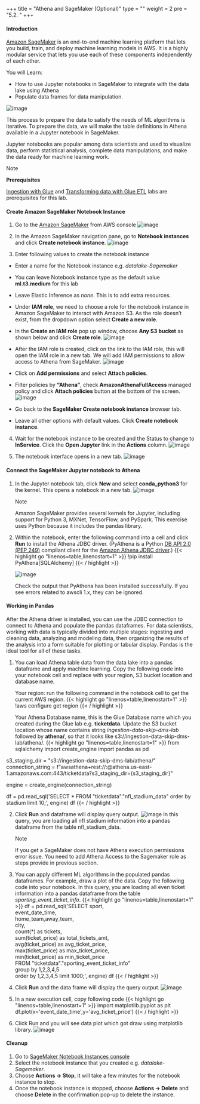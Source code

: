 +++
title = "Athena and SageMaker (Optional)"
type = ""
weight = 2
pre = "5.2. "
+++

#### Introduction
[Amazon SageMaker](https://aws.amazon.com/sagemaker/) is an end-to-end machine learning platform that lets you build, train, and deploy machine learning models in AWS. It is a highly modular service that lets you use each of these components independently of each other.

You will Learn:
- How to use Jupyter notebooks in SageMaker to integrate with the data lake using Athena
- Populate data frames for data manipulation.

![image](/image/1.Introduction/001-AthenaSageMakerArchitecture.png)

This process to prepare the data to satisfy the needs of ML algorithms is iterative. To prepare the data, we will make the table definitions in Athena available in a Jupyter notebook in SageMaker.

Jupyter notebooks are popular among data scientists and used to visualize data, perform statistical analysis, complete data manipulations, and make the data ready for machine learning work.

> [!NOTE]
> **Prerequisites**
> 
> [Ingestion with Glue](3-Ingestion/) and [Transforming data with Glue ETL](4-Transforming/) labs are prerequisites for this lab.

#### Create Amazon SageMaker Notebook Instance
1. Go to the [Amazon SageMaker](https://aws.amazon.com/sagemaker/) from AWS console
![image](/image/5.AthenaAndQuicksight/039-SageMakerService.png)

2. In the Amazon SageMaker navigation pane, go to **Notebook instances** and click **Create notebook instance**.
![image](/image/5.AthenaAndQuicksight/040-CreateNotebooksInstances.png)

3. Enter following values to create the notebook instance
- Enter a name for the Notebook instance e.g. *datalake-Sagemaker*
- You can leave Notebook instance type as the default value **ml.t3.medium** for this lab
- Leave Elastic Inference as *none*. This is to add extra resources.
- Under **IAM role**, we need to choose a role for the notebook instance in Amazon SageMaker to interact with Amazon S3. As the role doesn’t exist, from the dropdown option select **Create a new role**.
- In the **Create an IAM role** pop up window, choose **Any S3 bucket** as shown below and click **Create role**.
![image](/image/5.AthenaAndQuicksight/041-CreateNewRole.png)

- After the IAM role is created, click on the link to the IAM role, this will open the IAM role in a new tab. We will add IAM permissions to allow access to Athena from SageMaker.
![image](/image/5.AthenaAndQuicksight/042-CreateNotebooksInstances.png)

- Click on **Add permissions** and select **Attach policies**.
- Filter policies by **“Athena”**, check **AmazonAthenaFullAccess** managed policy and click **Attach policies** button at the bottom of the screen.
![image](/image/5.AthenaAndQuicksight/043-AttachPolicy.png)

- Go back to the **SageMaker Create notebook instance** browser tab.
- Leave all other options with default values. Click **Create notebook instance**.

4. Wait for the notebook instance to be created and the Status to change to **InService**. Click the **Open Jupyter** link in the **Actions** column.
![image](/image/5.AthenaAndQuicksight/044-SuccessCreateNotebookInstances.png)

5. The notebook interface opens in a new tab.
![image](/image/5.AthenaAndQuicksight/045-JupyterNotebook.png)

#### Connect the SageMaker Jupyter notebook to Athena
1. In the Jupyter notebook tab, click **New** and select **conda_python3** for the kernel. This opens a notebook in a new tab.
![image](/image/5.AthenaAndQuicksight/046-CreateNewNotebook.png)
    > [!NOTE]
    > Amazon SageMaker provides several kernels for Jupyter, including support for Python 3, MXNet, TensorFlow, and PySpark. This exercise uses Python because it includes the pandas library.

2. Within the notebook, enter the following command into a cell and click **Run** to install the Athena JDBC driver. (PyAthena is a Python [DB API 2.0 (PEP 249)](https://www.python.org/dev/peps/pep-0249/) compliant client for the [Amazon Athena JDBC driver](http://docs.aws.amazon.com/athena/latest/ug/connect-with-jdbc.html).)
{{< highlight go "linenos=table,linenostart=1" >}}
!pip install PyAthena[SQLAlchemy]
{{< / highlight >}}

    ![image](/image/5.AthenaAndQuicksight/047-PipInstall.png)

    Check the output that PyAthena has been installed successfully. If you see errors related to awscli 1.x, they can be ignored.

#### Working in Pandas
After the Athena driver is installed, you can use the JDBC connection to connect to Athena and populate the pandas dataframes. For data scientists, working with data is typically divided into multiple stages: ingesting and cleaning data, analyzing and modeling data, then organizing the results of the analysis into a form suitable for plotting or tabular display. Pandas is the ideal tool for all of these tasks.

1. You can load Athena table data from the data lake into a pandas dataframe and apply machine learning. Copy the following code into your notebook cell and replace with your region, S3 bucket location and database name.

    Your region: run the following command in the notebook cell to get the current AWS region.
{{< highlight go "linenos=table,linenostart=1" >}}
!aws configure get region
{{< / highlight >}}

    Your Athena Database name, this is the Glue Database name which you created during the Glue lab e.g. **ticketdata**. Update the S3 bucket location whose name contains string *ingestion-data-skip-dms-lab* followed by **athena/**, so that it looks like s3://ingestion-data-skip-dms-lab/athena/.
{{< highlight go "linenos=table,linenostart=1" >}}
from sqlalchemy import create_engine
import pandas as pd

s3_staging_dir = "s3://ingestion-data-skip-dms-lab/athena/"
connection_string = f"awsathena+rest://:@athena.us-east-1.amazonaws.com:443/ticketdata?s3_staging_dir={s3_staging_dir}"

engine = create_engine(connection_string)

df = pd.read_sql('SELECT * FROM "ticketdata"."nfl_stadium_data" order by stadium limit 10;', engine)
df
{{< / highlight >}}

2. Click **Run** and dataframe will display query output.
![image](/image/5.AthenaAndQuicksight/048-RunQuery.png)
In this query, you are loading all nfl stadium information into a pandas dataframe from the table nfl_stadium_data.
    > [!NOTE]
    > If you get a SageMaker does not have Athena execution permissions error issue. You need to add Athena Access to the Sagemaker role as steps provide in previous section.

3. You can apply different ML algorithms in the populated pandas dataframes. For example, draw a plot of the data. Copy the following code into your notebook. In this query, you are loading all even ticket information into a pandas dataframe from the table *sporting_event_ticket_info*.
{{< highlight go "linenos=table,linenostart=1" >}}
df = pd.read_sql('SELECT sport, \
    event_date_time, \
    home_team,away_team, \
    city, \
    count(*) as tickets, \
    sum(ticket_price) as total_tickets_amt, \
    avg(ticket_price) as avg_ticket_price, \
    max(ticket_price) as max_ticket_price, \
    min(ticket_price) as min_ticket_price  \
    FROM "ticketdata"."sporting_event_ticket_info" \
    group by 1,2,3,4,5 \
    order by 1,2,3,4,5  limit 1000;', engine)
df
{{< / highlight >}}

4. Click **Run** and the data frame will display the query output.
![image](/image/5.AthenaAndQuicksight/049-RunQuery.png)

5. In a new execution cell, copy following code
{{< highlight go "linenos=table,linenostart=1" >}}
import matplotlib.pyplot as plt 
df.plot(x='event_date_time',y='avg_ticket_price')
{{< / highlight >}}

6. Click Run and you will see data plot which got draw using matplotlib library.
![image](/image/5.AthenaAndQuicksight/050-VisualizationData.png)

#### Cleanup
1. Go to [SageMaker Notebook Instances console](https://console.aws.amazon.com/sagemaker/home#/notebook-instances)
2. Select the notebook instance that you created e.g. *datalake-Sagemaker*.
3. Choose **Actions → Stop**, it will take a few minutes for the notebook instance to stop.
4. Once the notebook instance is stopped, choose **Actions → Delete** and choose **Delete** in the confirmation pop-up to delete the instance.